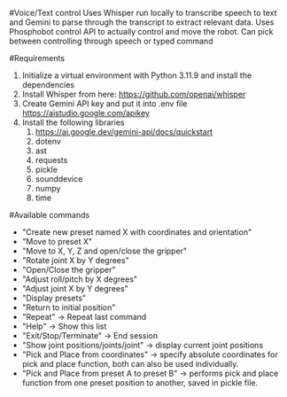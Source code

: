 #Voice/Text control
Uses Whisper run locally to transcribe speech to text and Gemini to parse through the transcript to extract relevant data. Uses Phosphobot control API to actually control and move the robot. Can pick between controlling through speech or typed command

#Requirements
1) Initialize a virtual environment with Python 3.11.9 and install the dependencies
2) Install Whisper from here: https://github.com/openai/whisper
3) Create Gemini API key and put it into .env file
   https://aistudio.google.com/apikey
4) Install the following libraries
   1) https://ai.google.dev/gemini-api/docs/quickstart
   2) dotenv
   3) ast
   4) requests
   5) pickle
   6) sounddevice
   7) numpy
   8) time
  
#Available commands
- "Create new preset named X with coordinates and orientation"
- "Move to preset X"
- "Move to X, Y, Z and open/close the gripper"
- "Rotate joint X by Y degrees"
- "Open/Close the gripper"
- "Adjust roll/pitch by X degrees"
- "Adjust joint X by Y degrees"
- "Display presets"
- "Return to initial position"
- "Repeat" → Repeat last command
- "Help" → Show this list
- "Exit/Stop/Terminate" → End session
- "Show joint positions/joints/joint" -> display current joint positions
- "Pick and Place from coordinates" -> specify absolute coordinates for pick and place function, both can also be used individually.
- "Pick and Place from preset A to preset B" -> performs pick and place function from one preset position to another, saved in pickle file.
